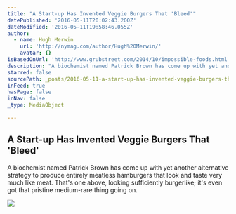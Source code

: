 ```yaml
---
title: "A Start-up Has Invented Veggie Burgers That 'Bleed'"
datePublished: '2016-05-11T20:02:43.200Z'
dateModified: '2016-05-11T19:58:46.055Z'
author:
  - name: Hugh Merwin
    url: 'http://nymag.com/author/Hugh%20Merwin/'
    avatar: {}
isBasedOnUrl: 'http://www.grubstreet.com/2014/10/impossible-foods.html'
description: "A biochemist named Patrick Brown has come up with yet another alternative strategy to produce entirely meatless hamburgers that look and taste very much like meat. That's one above, looking sufficiently burgerlike; it's even got that pristine medium-rare thing going on."
starred: false
sourcePath: _posts/2016-05-11-a-start-up-has-invented-veggie-burgers-that-bleed.md
inFeed: true
hasPage: false
inNav: false
_type: MediaObject

---
```

<article style=""><h1>A Start-up Has Invented Veggie Burgers That 'Bleed'</h1><p>A biochemist named Patrick Brown has come up with yet another alternative strategy to produce entirely meatless hamburgers that look and taste very much like meat. That's one above, looking sufficiently burgerlike; it's even got that pristine medium-rare thing going on.</p><img src="http://pixel.nymag.com/imgs/daily/grub/2014/10/08/08-impossible-foods-burger.w1200.h630.jpg" /></article>